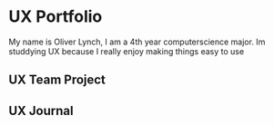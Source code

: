 # UX Portfolio
My name is Oliver Lynch, I am a 4th year computerscience major. Im studdying UX because I really enjoy making things easy to use 

## UX Team Project


## UX Journal

